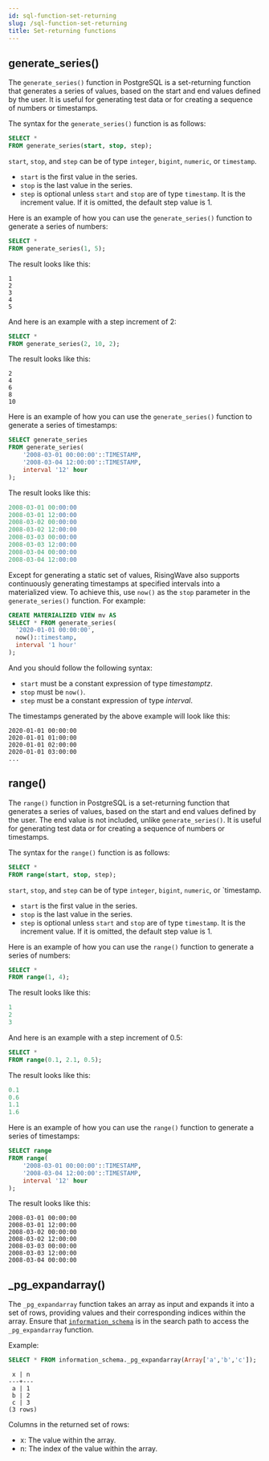 ```yaml
---
id: sql-function-set-returning
slug: /sql-function-set-returning
title: Set-returning functions
---
```

<head>
  <link rel="canonical" href="https://docs.risingwave.com/docs/current/sql-function-set-returning/" />
</head>

## generate_series()

The `generate_series()` function in PostgreSQL is a set-returning function that generates a series of values, based on the start and end values defined by the user. It is useful for generating test data or for creating a sequence of numbers or timestamps.

The syntax for the `generate_series()` function is as follows:

```sql
SELECT *
FROM generate_series(start, stop, step);
```

`start`, `stop`, and `step` can be of type `integer`, `bigint`, `numeric`, or `timestamp`.

- `start` is the first value in the series.
- `stop` is the last value in the series.
- `step` is optional unless `start` and `stop` are of type `timestamp`. It is the increment value. If it is omitted, the default step value is 1.

Here is an example of how you can use the `generate_series()` function to generate a series of numbers:

```sql
SELECT *
FROM generate_series(1, 5);
```

The result looks like this:

```
1
2
3
4
5
```

And here is an example with a step increment of 2:

```sql
SELECT *
FROM generate_series(2, 10, 2);
```

The result looks like this:

```
2
4
6
8
10
```

Here is an example of how you can use the `generate_series()` function to generate a series of timestamps:

```sql
SELECT generate_series
FROM generate_series(
    '2008-03-01 00:00:00'::TIMESTAMP,
    '2008-03-04 12:00:00'::TIMESTAMP,
    interval '12' hour
);
```

The result looks like this:

```sql
2008-03-01 00:00:00
2008-03-01 12:00:00
2008-03-02 00:00:00
2008-03-02 12:00:00
2008-03-03 00:00:00
2008-03-03 12:00:00
2008-03-04 00:00:00
2008-03-04 12:00:00
```

Except for generating a static set of values, RisingWave also supports continuously generating timestamps at specified intervals into a materialized view. To achieve this, use `now()` as the `stop` parameter in the `generate_series()` function. For example:

```sql
CREATE MATERIALIZED VIEW mv AS
SELECT * FROM generate_series(
  '2020-01-01 00:00:00',
  now()::timestamp,
  interval '1 hour'
);
```

And you should follow the following syntax:

- `start` must be a constant expression of type *timestamptz*.
- `stop` must be `now()`.
- `step` must be a constant expression of type *interval*.

The timestamps generated by the above example will look like this:

```
2020-01-01 00:00:00
2020-01-01 01:00:00
2020-01-01 02:00:00
2020-01-01 03:00:00
...
```

## range()

The `range()` function in PostgreSQL is a set-returning function that generates a series of values, based on the start and end values defined by the user. The end value is not included, unlike `generate_series()`. It is useful for generating test data or for creating a sequence of numbers or timestamps.

The syntax for the `range()` function is as follows:

```sql
SELECT *
FROM range(start, stop, step);
```

`start`, `stop`, and `step` can be of type `integer`, `bigint`, `numeric`, or `timestamp.

- `start` is the first value in the series.
- `stop` is the last value in the series.
- `step` is optional unless `start` and `stop` are of type `timestamp`. It is the increment value. If it is omitted, the default step value is 1.

Here is an example of how you can use the `range()` function to generate a series of numbers:

```sql
SELECT *
FROM range(1, 4);
```

The result looks like this:

```sql
1
2
3
```

And here is an example with a step increment of 0.5:

```sql
SELECT *
FROM range(0.1, 2.1, 0.5);
```

The result looks like this:

```sql
0.1
0.6
1.1
1.6
```

Here is an example of how you can use the `range()` function to generate a series of timestamps:

```sql
SELECT range
FROM range(
    '2008-03-01 00:00:00'::TIMESTAMP,
    '2008-03-04 12:00:00'::TIMESTAMP,
    interval '12' hour
);
```

The result looks like this:

```
2008-03-01 00:00:00
2008-03-01 12:00:00
2008-03-02 00:00:00
2008-03-02 12:00:00
2008-03-03 00:00:00
2008-03-03 12:00:00
2008-03-04 00:00:00
```

## _pg_expandarray()

The `_pg_expandarray` function takes an array as input and expands it into a set of rows, providing values and their corresponding indices within the array. Ensure that [`information_schema`](/sql/system-catalogs/information-schema.md) is in the search path to access the `_pg_expandarray` function.

Example:

```sql
SELECT * FROM information_schema._pg_expandarray(Array['a','b','c']);
```
```
 x | n
---+---
 a | 1
 b | 2
 c | 3
(3 rows)
```

Columns in the returned set of rows:

- x: The value within the array.
- n: The index of the value within the array.
